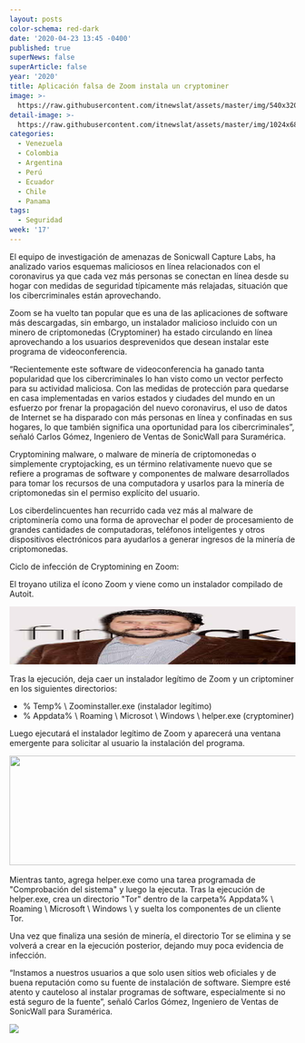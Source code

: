 ```yaml
---
layout: posts
color-schema: red-dark
date: '2020-04-23 13:45 -0400'
published: true
superNews: false
superArticle: false
year: '2020'
title: Aplicación falsa de Zoom instala un cryptominer
image: >-
  https://raw.githubusercontent.com/itnewslat/assets/master/img/540x320/Sede-Zoom-p.jpg
detail-image: >-
  https://raw.githubusercontent.com/itnewslat/assets/master/img/1024x680/Sede-Zoom-g.jpg
categories:
  - Venezuela
  - Colombia
  - Argentina
  - Perú
  - Ecuador
  - Chile
  - Panama
tags:
  - Seguridad
week: '17'
---
```

El equipo de investigación de amenazas de Sonicwall Capture Labs, ha analizado varios esquemas maliciosos en línea relacionados con el coronavirus ya que cada vez más personas se conectan en línea desde su hogar con medidas de seguridad típicamente más relajadas, situación que los cibercriminales están aprovechando.

Zoom se ha vuelto tan popular que es una de las aplicaciones de software más descargadas, sin embargo, un instalador malicioso incluido con un minero de criptomonedas (Cryptominer) ha estado circulando en línea aprovechando a los usuarios desprevenidos que desean instalar este programa de videoconferencia.  

“Recientemente este software de videoconferencia ha ganado tanta popularidad que los cibercriminales lo han visto como un vector perfecto para su actividad maliciosa. Con las medidas de protección para quedarse en casa implementadas en varios estados y ciudades del mundo en un esfuerzo por frenar la propagación del nuevo coronavirus, el uso de datos de Internet se ha disparado con más personas en línea y confinadas en sus hogares, lo que también significa una oportunidad para los cibercriminales”, señaló Carlos Gómez, Ingeniero de Ventas de SonicWall para Suramérica.

Cryptomining malware, o malware de minería de criptomonedas o simplemente cryptojacking, es un término relativamente nuevo que se refiere a programas de software y componentes de malware desarrollados para tomar los recursos de una computadora y usarlos para la minería de criptomonedas sin el permiso explícito del usuario.

Los ciberdelincuentes han recurrido cada vez más al malware de criptominería como una forma de aprovechar el poder de procesamiento de grandes cantidades de computadoras, teléfonos inteligentes y otros dispositivos electrónicos para ayudarlos a generar ingresos de la minería de criptomonedas.

Ciclo de infección de Cryptomining en Zoom:

El troyano utiliza el ícono Zoom y viene como un instalador compilado de Autoit.

<img class="alignnone" src="https://raw.githubusercontent.com/itnewslat/assets/master/img/300x300/LMB.jpg" alt="" width="600" height="102" />
 
Tras la ejecución, deja caer un instalador legítimo de Zoom y un criptominer en los siguientes directorios:

- % Temp% \ Zoominstaller.exe (instalador legítimo)
- % Appdata% \ Roaming \ Microsot \ Windows \ helper.exe (cryptominer)

Luego ejecutará el instalador legítimo de Zoom y aparecerá una ventana emergente para solicitar al usuario la instalación del programa.

<img class="alignnone" src="https://i1.wp.com/elceo.com/wp-content/uploads/2020/04/captura-de-pantalla-2020-04-22-a-las-14-25-59.png?resize=900%2C290&ssl=1" alt="" width="600" height="193" />
  
Mientras tanto, agrega helper.exe como una tarea programada de "Comprobación del sistema" y luego la ejecuta. Tras la ejecución de helper.exe, crea un directorio "Tor" dentro de la carpeta% Appdata% \ Roaming \ Microsoft \ Windows \ y suelta los componentes de un cliente Tor.

Una vez que finaliza una sesión de minería, el directorio Tor se elimina y se volverá a crear en la ejecución posterior, dejando muy poca evidencia de infección. 

“Instamos a nuestros usuarios a que solo usen sitios web oficiales y de buena reputación como su fuente de instalación de software. Siempre esté atento y cauteloso al instalar programas de software, especialmente si no está seguro de la fuente”, señaló Carlos Gómez, Ingeniero de Ventas de SonicWall para Suramérica.

<img src="https://tracker.metricool.com/c3po.jpg?hash=56f88a41e39ab42c063cc51676587a04"/>
